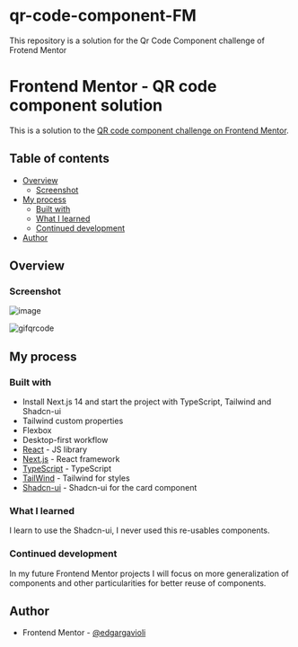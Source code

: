 # qr-code-component-FM
This repository is a solution for the Qr Code Component challenge of Frotend Mentor

# Frontend Mentor - QR code component solution

This is a solution to the [QR code component challenge on Frontend Mentor](https://www.frontendmentor.io/challenges/qr-code-component-iux_sIO_H).

## Table of contents

- [Overview](#overview)
  - [Screenshot](#screenshot)
- [My process](#my-process)
  - [Built with](#built-with)
  - [What I learned](#what-i-learned)
  - [Continued development](#continued-development)
- [Author](#author)

## Overview

### Screenshot

![image](https://github.com/edgargavioli/qr-code-component-FM/assets/58188033/829a9f5b-2b82-4cdf-bb71-9d265717832e)

![gifqrcode](https://github.com/edgargavioli/qr-code-component-FM/assets/58188033/a642cf37-6bd2-4b2e-8e5f-dc7ea6777e91)

## My process

### Built with

- Install Next.js 14 and start the project with TypeScript, Tailwind and Shadcn-ui
- Tailwind custom properties
- Flexbox
- Desktop-first workflow
- [React](https://reactjs.org/) - JS library
- [Next.js](https://nextjs.org/) - React framework
- [TypeScript](https://www.typescriptlang.org/) - TypeScript
- [TailWind](https://tailwindcss.com/) - Tailwind for styles
- [Shadcn-ui](https://ui.shadcn.com/) - Shadcn-ui for the card component

### What I learned

I learn to use the Shadcn-ui, I never used this re-usables components.

### Continued development

In my future Frontend Mentor projects I will focus on more generalization of components and other particularities for better reuse of components.

## Author

- Frontend Mentor - [@edgargavioli](https://www.frontendmentor.io/profile/edgargavioli)

